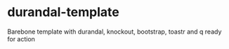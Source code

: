 durandal-template
=================

Barebone template with durandal, knockout, bootstrap, toastr and q ready for action
